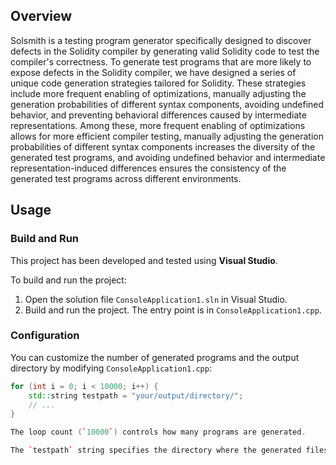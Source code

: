 ## Overview

Solsmith is a testing program generator specifically designed to discover defects in the Solidity compiler by generating valid Solidity code to test the compiler's correctness. To generate test programs that are more likely to expose defects in the Solidity compiler, we have designed a series of unique code generation strategies tailored for Solidity. These strategies include more frequent enabling of optimizations, manually adjusting the generation probabilities of different syntax components, avoiding undefined behavior, and preventing behavioral differences caused by intermediate representations. Among these, more frequent enabling of optimizations allows for more efficient compiler testing, manually adjusting the generation probabilities of different syntax components increases the diversity of the generated test programs, and avoiding undefined behavior and intermediate representation-induced differences ensures the consistency of the generated test programs across different environments.

## Usage

### Build and Run

This project has been developed and tested using **Visual Studio**.

To build and run the project:

1. Open the solution file `ConsoleApplication1.sln` in Visual Studio.  
2. Build and run the project. The entry point is in `ConsoleApplication1.cpp`.

### Configuration

You can customize the number of generated programs and the output directory by modifying `ConsoleApplication1.cpp`:

```cpp
for (int i = 0; i < 10000; i++) {
    std::string testpath = "your/output/directory/";
    // ...
}

The loop count (`10000`) controls how many programs are generated.

The `testpath` string specifies the directory where the generated files will be saved.
